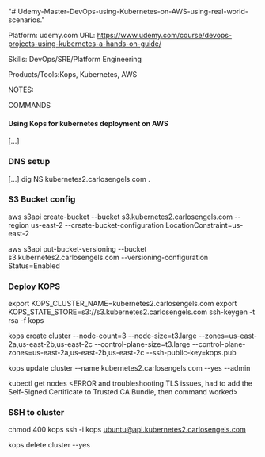 "# Udemy-Master-DevOps-using-Kubernetes-on-AWS-using-real-world-scenarios." 

Platform: udemy.com
URL: https://www.udemy.com/course/devops-projects-using-kubernetes-a-hands-on-guide/

Skills: DevOps/SRE/Platform Engineering

Products/Tools:Kops, Kubernetes, AWS

NOTES:

COMMANDS

#### Using Kops for kubernetes deployment on AWS ####

[...]
### DNS setup
[...]
dig NS kubernetes2.carlosengels.com
.

### S3 Bucket config
aws s3api create-bucket --bucket s3.kubernetes2.carlosengels.com --region us-east-2 --create-bucket-configuration LocationConstraint=us-east-2

aws s3api put-bucket-versioning --bucket s3.kubernetes2.carlosengels.com --versioning-configuration Status=Enabled


### Deploy KOPS
export KOPS_CLUSTER_NAME=kubernetes2.carlosengels.com
export KOPS_STATE_STORE=s3://s3.kubernetes2.carlosengels.com
ssh-keygen -t rsa -f kops

kops create cluster --node-count=3 --node-size=t3.large --zones=us-east-2a,us-east-2b,us-east-2c --control-plane-size=t3.large --control-plane-zones=us-east-2a,us-east-2b,us-east-2c --ssh-public-key=kops.pub

kops update cluster --name kubernetes2.carlosengels.com --yes --admin

kubectl get nodes
<ERROR and troubleshooting TLS issues, had to add the Self-Signed Certificate to Trusted CA Bundle, then command worked>

### SSH to cluster
chmod 400 kops
ssh -i kops ubuntu@api.kubernetes2.carlosengels.com

kops delete cluster --yes



